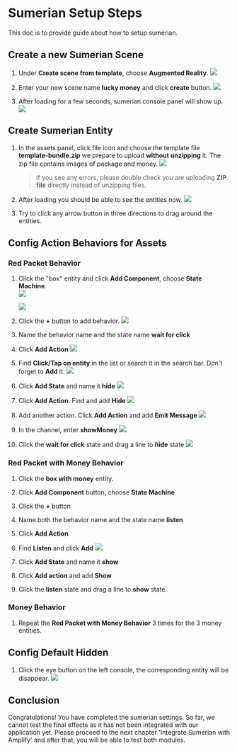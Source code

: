 # Sumerian Setup Steps

This doc is to provide guide about how to setup sumerian.

## Create a new Sumerian Scene

1. Under **Create scene from template**, choose **Augmented Reality**.
   ![](assets/WechatIMG4_1.png)
    
1. Enter your new scene name **lucky money** and click **create** button.
   ![](assets/WechatIMG6_1.png)
    
1. After loading for a few seconds, sumerian console panel will show up.
   ![](assets/WechatIMG7_1.png)

## Create Sumerian Entity

1. In the assets panel, click file icon and choose the template file **template-bundle.zip** we prepare to upload **without unzipping** it. The zip file contains images of package and money. 
   ![](assets/WechatIMG5.png)
   > If you see any errors, please double check you are uploading **ZIP file** directly instead of unzipping files.

1. After loading you should be able to see the entities now.
   ![](assets/WechatIMG8_1.png)

1. Try to click any arrow button in three directions to drag around the entities.

##  Config Action Behaviors for Assets

###  Red Packet Behavior
1. Click the "box" entity and click **Add Component**, choose **State Machine**.    
   ![](assets/WechatIMG7.png)   
   
   ![](assets/WechatIMG8.png)   

1. Click the **+** button to add behavior.
   ![](assets/WechatIMG11.png)

1. Name the behavior name and the state name **wait for click**

1. Click **Add Action**
   ![](assets/WechatIMG13.png)

1. Find **Click/Tap on entity** in the list or search it in the search bar. Don't forget to **Add** it.
   ![](assets/WechatIMG14.png)

1. Click **Add State** and name it **hide**
   ![](assets/WechatIMG15.png)
   
1. Click **Add Action**. Find and add **Hide** 
   ![](assets/WechatIMG19.png)

1. Add another action. Click **Add Action** and add **Emit Message**
   ![](assets/WechatIMG21.png)

1. In the channel, enter **showMoney** 
   ![](assets/WechatIMG23.png)

1. Click the **wait for click** state and drag a line to **hide** state
   ![](assets/WechatIMG18.png)

### Red Packet with Money Behavior

1. Click the **box with money** entity.

1. Click **Add Component** button, choose **State Machine**

1. Click the **+** button 

1. Name both the behavior name and the state name **listen**

1. Click **Add Action**

1. Find **Listen** and click **Add**
   ![](assets/WechatIMG24.png)
    
1. Click **Add State** and name it **show**

1. Click **Add action** and add **Show**

1. Click the **listen** state and drag a line to **show** state

### Money Behavior
1. Repeat the **Red Packet with Money Behavior** 3 times for the 3 money entities.

## Config Default Hidden
1. Click the eye button on the left console, the corresponding entity will be disappear.
    ![](assets/WechatIMG27.png)


## Conclusion
Congratulations! You have completed the sumerian settings. So far, we cannot test the final effects as it has not been integrated with our application yet.
Please proceed to the next chapter 'Integrate Sumerian with Amplify' and after that, you will be able to test both modules.

